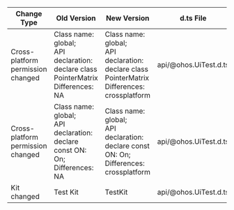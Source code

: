 | Change Type | Old Version | New Version | d.ts File |
| ---- | ------ | ------ | -------- |
|Cross-platform permission changed|Class name: global;<br>API declaration:  declare class PointerMatrix<br>Differences: NA|Class name: global;<br>API declaration:  declare class PointerMatrix<br>Differences: crossplatform|api/@ohos.UiTest.d.ts|
|Cross-platform permission changed|Class name: global;<br>API declaration: declare const ON: On;<br>Differences: NA|Class name: global;<br>API declaration: declare const ON: On;<br>Differences: crossplatform|api/@ohos.UiTest.d.ts|
|Kit changed|Test Kit|TestKit|api/@ohos.UiTest.d.ts|
